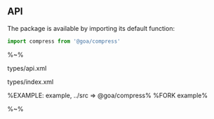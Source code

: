 ## API

The package is available by importing its default function:

```js
import compress from '@goa/compress'
```

%~%

<typedef noArgTypesInToc method="compress">types/api.xml</typedef>

<typedef>types/index.xml</typedef>

%EXAMPLE: example, ../src => @goa/compress%
%FORK example%

%~%